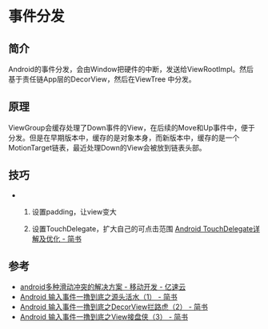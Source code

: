 # 事件分发

## 简介

Android的事件分发，会由Window把硬件的中断，发送给ViewRootImpl。然后基于责任链App层的DecorView，然后在ViewTree 中分发。

## 原理

ViewGroup会缓存处理了Down事件的View，在后续的Move和Up事件中，便于分发。但是在早期版本中，缓存的是对象本身，而新版本中，缓存的是一个MotionTarget链表，最近处理Down的View会被放到链表头部。



## 技巧

- 	1. 设置padding，让view变大
		
      2. 设置TouchDelegate，扩大自己的可点击范围 [Android TouchDelegate详解及优化 - 简书](https://www.jianshu.com/p/cb5181418c7a)

## 参考

- [android多种滑动冲突的解决方案 - 移动开发 - 亿速云](https://www.yisu.com/zixun/216908.html)
- [Android 输入事件一撸到底之源头活水（1） - 简书](https://www.jianshu.com/p/16f3f4c333cc)
- [Android 输入事件一撸到底之DecorView拦路虎（2） - 简书](https://www.jianshu.com/p/c3843bf6545b)
- [Android 输入事件一撸到底之View接盘侠（3） - 简书](https://www.jianshu.com/p/bc133ed02b1e)